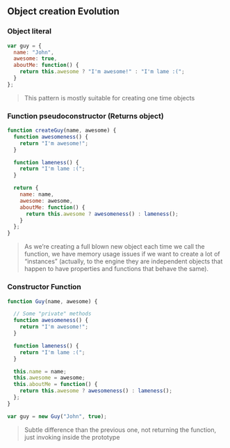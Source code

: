 ## Object creation Evolution

###  Object literal

```javascript
var guy = {
  name: "John",
  awesome: true,
  aboutMe: function() {
    return this.awesome ? "I'm awesome!" : "I'm lame :(";
  }
};
```

> This pattern is mostly suitable for creating one time objects

### Function pseudoconstructor (Returns object)

```javascript
function createGuy(name, awesome) {
  function awesomeness() {
    return "I'm awesome!";
  }

  function lameness() {
    return "I'm lame :(";
  }

  return {
    name: name,
    awesome: awesome,
    aboutMe: function() {
      return this.awesome ? awesomeness() : lameness();
    }
  };
}

```
>As we’re creating a full blown new object each time we call the function, we have memory usage issues if we want to create a lot of “instances” (actually, to the engine they are independent objects that happen to have properties and functions that behave the same).

### Constructor Function

```javascript
function Guy(name, awesome) {

  // Some "private" methods
  function awesomeness() {
    return "I'm awesome!";
  }

  function lameness() {
    return "I'm lame :(";
  }

  this.name = name;
  this.awesome = awesome;
  this.aboutMe = function() {
    return this.awesome ? awesomeness() : lameness();
  };
}

var guy = new Guy("John", true);
```
> Subtle difference than the previous one, not returning the function, just invoking inside the prototype  
